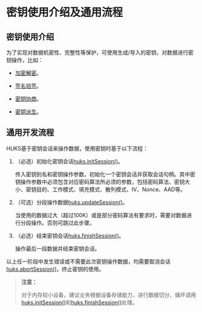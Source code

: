 # 密钥使用介绍及通用流程

## 密钥使用介绍

为了实现对数据机密性、完整性等保护，可使用生成/导入的密钥，对数据进行密钥操作，比如：

- [加密解密](./cj-huks-encryption-decryption-overview.md)。

- [签名验签](./cj-huks-signing-signature-verification-overview.md)。

- [密钥协商](./cj-huks-key-agreement-overview.md)。

- [密钥派生](./cj-huks-key-derivation-overview.md)。

## 通用开发流程

HUKS基于密钥会话来操作数据，使用密钥时基于以下流程：

1. （必选）初始化密钥会话[huks.initSession()](../../../../reference/source_zh_cn/UniversalKeystoreKit/cj-apis-security_huks.md#func-initsessionstring-huksoptions)。

    传入密钥别名和密钥操作参数，初始化一个密钥会话并获取会话句柄。其中密钥操作参数中必须包含对应密码算法所必须的参数，包括密码算法、密钥大小、密钥目的、工作模式、填充模式、散列模式、IV、Nonce、AAD等。

2. （可选）分段操作数据[huks.updateSession()](../../../../reference/source_zh_cn/UniversalKeystoreKit/cj-apis-security_huks.md#func-updatesessionhukshandleid-huksoptions-bytes)。

    当使用的数据过大（超过100K）或是部分密码算法有要求时，需要对数据进行分段操作。否则可跳过此步骤。

3. （必选）结束密钥会话[huks.finishSession()](../../../../reference/source_zh_cn/UniversalKeystoreKit/cj-apis-security_huks.md#func-finishsessionhukshandleid-huksoptions-bytes)。

    操作最后一段数据并结束密钥会话。

以上任一阶段中发生错误或不需要此次密钥操作数据，均需要取消会话[huks.abortSession()](../../../../reference/source_zh_cn/UniversalKeystoreKit/cj-apis-security_huks.md#func-abortsessionhukshandleid-huksoptions)，终止密钥的使用。

> **注意：**
>
> 对于内存较小设备，建议业务根据设备存储能力，进行数据切分，循环调用[huks.initSession()](../../../../reference/source_zh_cn/UniversalKeystoreKit/cj-apis-security_huks.md#func-initsessionstring-huksoptions)和[huks.finishSession()](../../../../reference/source_zh_cn/UniversalKeystoreKit/cj-apis-security_huks.md#func-finishsessionhukshandleid-huksoptions-bytes)处理。

